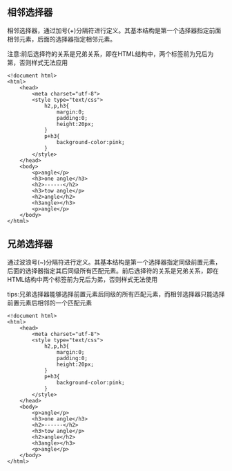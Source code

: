 ## 相邻选择器

相邻选择器，通过加号\(+\)分隔符进行定义。其基本结构是第一个选择器指定前面相邻元素，后面的选择器指定相邻元素。

注意:前后选择符的关系是兄弟关系，即在HTML结构中，两个标签前为兄后为第，否则样式无法应用

```
<!document html>
<html>
    <head>
        <meta charset="utf-8">
        <style type="text/css">
            h2,p,h3{
                margin:0;
                padding:0;
                height:20px;
            }
            p+h3{
                background-color:pink;
            }
        </style>
    </head>
    <body>
        <p>angle</p>
        <h3>one angle</h3>
        <h2>------</h2>
        <h3>tow angle</p>
        <h2>angle</h2>
        <h3angle></h3>
        <p>angle</p>
    </body>
</html>
```

## 兄弟选择器

通过波浪号\(~\)分隔符进行定义。其基本结构是第一个选择器指定同级前置元素，后面的选择器指定其后同级所有匹配元素。前后选择符的关系是兄弟关系，即在HTML结构中两个标签前为兄后为弟，否则样式无法使用

tips:兄弟选择器能够选择前置元素后同级的所有匹配元素，而相邻选择器只能选择前置元素后相邻的一个匹配元素

```
<!document html>
<html>
    <head>
        <meta charset="utf-8">
        <style type="text/css">
            h2,p,h3{
                margin:0;
                padding:0;
                height:20px;
            }
            p+h3{
                background-color:pink;
            }
        </style>
    </head>
    <body>
        <p>angle</p>
        <h3>one angle</h3>
        <h2>------</h2>
        <h3>tow angle</p>
        <h2>angle</h2>
        <h3angle></h3>
        <p>angle</p>
    </body>
</html>
```



